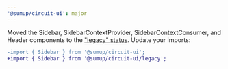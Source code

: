 ```yaml
---
'@sumup/circuit-ui': major
---
```


Moved the Sidebar, SidebarContextProvider, SidebarContextConsumer, and Header components to the ["legacy" status](https://circuit.sumup.com/?path=/docs/introduction-component-lifecycle--docs). Update your imports:

```diff
-import { Sidebar } from '@sumup/circuit-ui';
+import { Sidebar } from '@sumup/circuit-ui/legacy';
```
